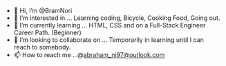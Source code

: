 - 👋 Hi, I’m @BramNori
- 👀 I’m interested in ... Learning coding, Bicycle, Cooking Food, Going out.
- 🌱 I’m currently learning ... HTML, CSS and on a Full-Stack Engineer Career Path. (Beginner)
- 💞️ I’m looking to collaborate on ... Temporarily in learning until I can reach to somebody.
- 📫 How to reach me ...@abraham_ni97@outlook.com

<!---
BramNori/BramNori is a ✨ special ✨ repository because its `README.md` (this file) appears on your GitHub profile.
You can click the Preview link to take a look at your changes.
--->
